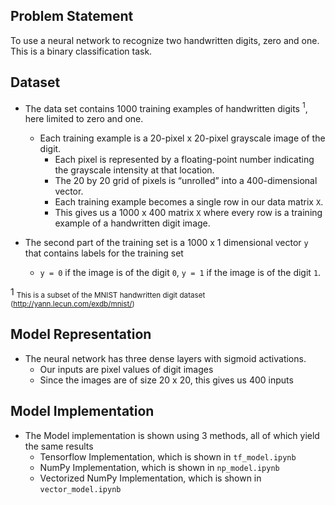 ## Problem Statement
To use a neural network to recognize two handwritten digits, zero and one. This is a binary classification task.  
  
## Dataset
- The data set contains 1000 training examples of handwritten digits $^1$, here limited to zero and one.  

    - Each training example is a 20-pixel x 20-pixel grayscale image of the digit. 
        - Each pixel is represented by a floating-point number indicating the grayscale intensity at that location. 
        - The 20 by 20 grid of pixels is “unrolled” into a 400-dimensional vector. 
        - Each training example becomes a single row in our data matrix `X`. 
        - This gives us a 1000 x 400 matrix `X` where every row is a training example of a handwritten digit image.


- The second part of the training set is a 1000 x 1 dimensional vector `y` that contains labels for the training set
    - `y = 0` if the image is of the digit `0`, `y = 1` if the image is of the digit `1`.
    
 1 <sub> This is a subset of the MNIST handwritten digit dataset (http://yann.lecun.com/exdb/mnist/)</sub>
 
 ## Model Representation
 - The neural network has three dense layers with sigmoid activations.  
    - Our inputs are pixel values of digit images  
    - Since the images are of size 20 x 20, this gives us 400 inputs  
  
## Model Implementation
- The Model implementation is shown using 3 methods, all of which yield the same results  
    - Tensorflow Implementation, which is shown in `tf_model.ipynb`
    - NumPy Implementation, which is shown in `np_model.ipynb`
    - Vectorized NumPy Implementation, which is shown in `vector_model.ipynb` 
   
